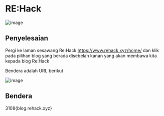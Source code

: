 # RE:Hack
![image](https://github.com/6D756E6972/3108CTF/assets/129729880/c1b78578-2746-4660-a8a1-573410aea506)

## Penyelesaian
Pergi ke laman sesawang Re:Hack https://www.rehack.xyz/home/ dan klik pada pilihan blog yang berada disebelah kanan yang akan membawa kita kepada blog Re:Hack

Bendera adalah URL berikut

![image](https://github.com/6D756E6972/3108CTF/assets/129729880/b04aec98-e73b-4eaf-9a13-9bb6b5ec929d)

## Bendera
3108{blog.rehack.xyz}
